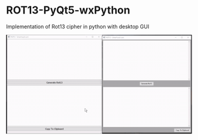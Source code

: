 # ROT13-PyQt5-wxPython
 Implementation of Rot13 cipher in python with desktop GUI
 
 <img src='https://github.com/forum2k9/ROT13-PyQt5-wxPython/blob/master/video/Rot13-Demo.gif' />
 
 
